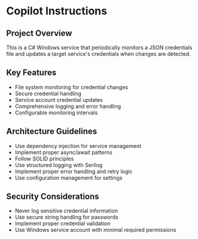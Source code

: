 # Copilot Instructions

<!-- Use this file to provide workspace-specific custom instructions to Copilot. For more details, visit https://code.visualstudio.com/docs/copilot/copilot-customization#_use-a-githubcopilotinstructionsmd-file -->

## Project Overview
This is a C# Windows service that periodically monitors a JSON credentials file and updates a target service's credentials when changes are detected.

## Key Features
- File system monitoring for credential changes
- Secure credential handling
- Service account credential updates
- Comprehensive logging and error handling
- Configurable monitoring intervals

## Architecture Guidelines
- Use dependency injection for service management
- Implement proper async/await patterns
- Follow SOLID principles
- Use structured logging with Serilog
- Implement proper error handling and retry logic
- Use configuration management for settings

## Security Considerations
- Never log sensitive credential information
- Use secure string handling for passwords
- Implement proper credential validation
- Use Windows service account with minimal required permissions
